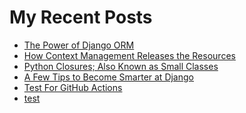 # My Recent Posts
<!--POSTS:START-->
- [The Power of Django ORM](https://alirezayahyapour.pythonanywhere.com/en/the-power-of-django-orm)
- [How Context Management Releases the Resources](https://alirezayahyapour.pythonanywhere.com/en/how-context-management-releases-the-resources)
- [Python Closures; Also Known as Small Classes](https://alirezayahyapour.pythonanywhere.com/en/python-closures)
- [A Few Tips to Become Smarter at Django](https://alirezayahyapour.pythonanywhere.com/en/become-smarter-at-django)
- [Test For GitHub Actions](https://alirezayahyapour.pythonanywhere.com/en/test-for-actions)
- [test](https://alirezayahyapour.pythonanywhere.com/en/test)<!--POSTS:END-->
